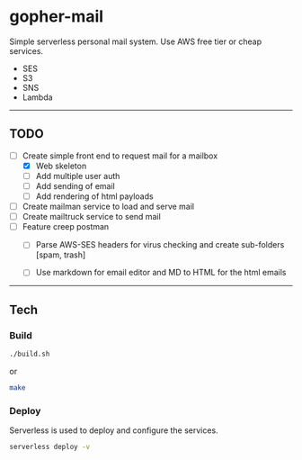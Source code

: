 # gopher-mail
Simple serverless personal mail system. Use AWS free tier or cheap services.

- SES
- S3
- SNS
- Lambda

---
## TODO
* [ ] Create simple front end to request mail for a mailbox
  * [x] Web skeleton
  * [ ] Add multiple user auth
  * [ ] Add sending of email
  * [ ] Add rendering of html payloads
* [ ] Create mailman service to load and serve mail
* [ ] Create mailtruck service to send mail
* [ ] Feature creep postman
  * [ ] Parse AWS-SES headers for virus checking and create sub-folders [spam, trash]
  * [ ] Use markdown for email editor and MD to HTML for the html emails


---
## Tech
### Build
```bash
./build.sh
```
or
```bash
make
```

### Deploy
Serverless is used to deploy and configure the services.
```bash
serverless deploy -v
```

